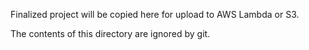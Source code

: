 Finalized project will be copied here for upload to AWS Lambda or S3.

The contents of this directory are ignored by git.
